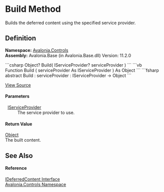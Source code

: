 # Build Method


Builds the deferred content using the specified service provider.



## Definition
**Namespace:** <a href="N_Avalonia_Controls">Avalonia.Controls</a>  
**Assembly:** Avalonia.Base (in Avalonia.Base.dll) Version: 11.2.0

<Tabs groupId="api-code-preview">
<TabItem value="csharp" label="C#">
```csharp
Object? Build(
	IServiceProvider? serviceProvider
)
```
</TabItem>
<TabItem value="vb" label="VB">
```vb
Function Build ( 
	serviceProvider As IServiceProvider
) As Object
```
</TabItem>
<TabItem value="fsharp" label="F#">
```fsharp
abstract Build : 
        serviceProvider : IServiceProvider -> Object 
```
</TabItem>
</Tabs>



<a href="https://github.com/AvaloniaUI/Avalonia/tree/master/src/Avalonia.Base/Controls/IDeferredContent.cs" title="View the source code">View Source</a>



#### Parameters
<dl><dt>  <a href="https://learn.microsoft.com/dotnet/api/system.iserviceprovider" target="_blank" rel="noopener noreferrer">IServiceProvider</a></dt><dd>The service provider to use.</dd></dl>

#### Return Value
<a href="https://learn.microsoft.com/dotnet/api/system.object" target="_blank" rel="noopener noreferrer">Object</a>  
The built content.

## See Also


#### Reference
<a href="T_Avalonia_Controls_IDeferredContent">IDeferredContent Interface</a>  
<a href="N_Avalonia_Controls">Avalonia.Controls Namespace</a>  
